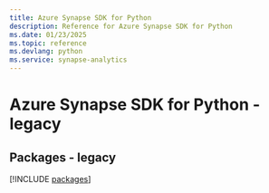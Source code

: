 ```yaml
---
title: Azure Synapse SDK for Python
description: Reference for Azure Synapse SDK for Python
ms.date: 01/23/2025
ms.topic: reference
ms.devlang: python
ms.service: synapse-analytics
---
```

# Azure Synapse SDK for Python - legacy
## Packages - legacy
[!INCLUDE [packages](synapse-index.md)]